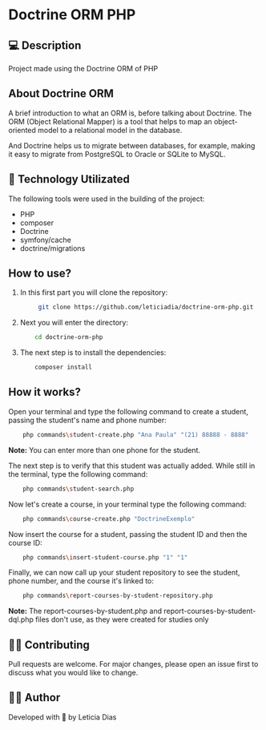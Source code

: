 # Doctrine ORM PHP

## 💻 Description
<p>Project made using the Doctrine ORM of PHP</p>

## About Doctrine ORM
<p>A brief introduction to what an ORM is, before talking about Doctrine. The ORM (Object Relational Mapper) is a tool that helps to map an object-oriented model to a relational model in the database.</p>

<p>And Doctrine helps us to migrate between databases, for example, making it easy to migrate from PostgreSQL to Oracle or SQLite to MySQL.</p>

## 🚀 Technology Utilizated
<p>The following tools were used in the building of the project:</p>

- PHP
- composer
- Doctrine
- symfony/cache
- doctrine/migrations

## How to use?
1. In this first part you will clone the repository:
    ```bash
         git clone https://github.com/leticiadia/doctrine-orm-php.git
    ```
2. Next you will enter the directory:
    ```bash 
        cd doctrine-orm-php
    ```
3. The next step is to install the dependencies:
    ```bash
        composer install
    ```       

## How it works?
<p>Open your terminal and type the following command to create a student, passing the student's name and phone number:</p>

```bash
	php commands\student-create.php "Ana Paula" "(21) 88888 - 8888"
```

<p><b>Note:</b> You can enter more than one phone for the student.</p>

<p>The next step is to verify that this student was actually added. While still in the terminal, type the following command:</p>

```bash
	php commands\student-search.php 
```

<p>Now let's create a course, in your terminal type the following command:</p>

```bash
	php commands\course-create.php "DoctrineExemplo"
```

<p>Now insert the course for a student, passing the student ID and then the course ID:</p>

```bash
	php commands\insert-student-course.php "1" "1"
```
<p>Finally, we can now call up your student repository to see the student, phone number, and the course it's linked to:</p>

```bash
	php commands\report-courses-by-student-repository.php
```

<p><b>Note:</b> The report-courses-by-student.php and report-courses-by-student-dql.php files don't use, as they were created for studies only</p>

## 👩‍💻 Contributing
Pull requests are welcome. For major changes, please open an issue first to discuss what you would like to change.

## 👩‍🚀 Author 
<p>Developed with 💜 by Leticia Dias</p>